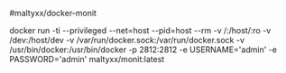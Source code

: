 #maltyxx/docker-monit

docker run -ti --privileged --net=host --pid=host --rm -v /:/host/:ro -v /dev:/host/dev -v /var/run/docker.sock:/var/run/docker.sock -v /usr/bin/docker:/usr/bin/docker -p 2812:2812 -e USERNAME='admin' -e PASSWORD='admin' maltyxx/monit:latest